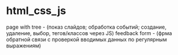 # html_css_js
page with tree - (показ слайдов;
обработка событий;
создание, удаление, выбор, тегов/классов через JS)
feedback form - (фрма обратной связи с проверкой вводимых данных по регулярным выражениям)
